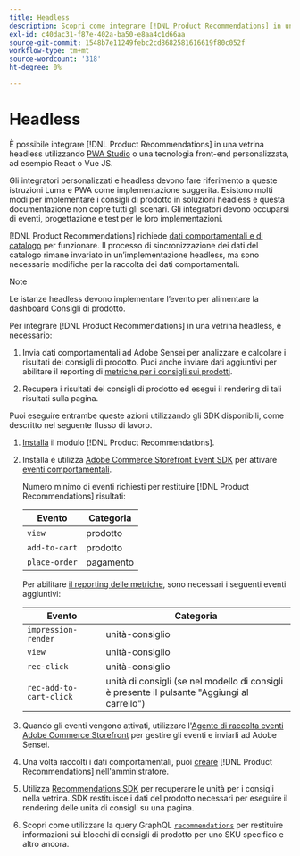 ```yaml
---
title: Headless
description: Scopri come integrare [!DNL Product Recommendations] in una vetrina headless.
exl-id: c40dac31-f87e-402a-ba50-e8aa4c1d66aa
source-git-commit: 1548b7e11249febc2cd8682581616619f80c052f
workflow-type: tm+mt
source-wordcount: '318'
ht-degree: 0%

---
```


# Headless

È possibile integrare [!DNL Product Recommendations] in una vetrina headless utilizzando [PWA Studio](https://developer.adobe.com/commerce/pwa-studio/) o una tecnologia front-end personalizzata, ad esempio React o Vue JS.

Gli integratori personalizzati e headless devono fare riferimento a queste istruzioni Luma e PWA come implementazione suggerita. Esistono molti modi per implementare i consigli di prodotto in soluzioni headless e questa documentazione non copre tutti gli scenari. Gli integratori devono occuparsi di eventi, progettazione e test per le loro implementazioni.

[!DNL Product Recommendations] richiede [dati comportamentali e di catalogo](https://experienceleague.adobe.com/docs/commerce/product-recommendations/developer/development-overview.html?lang=it) per funzionare. Il processo di sincronizzazione dei dati del catalogo rimane invariato in un’implementazione headless, ma sono necessarie modifiche per la raccolta dei dati comportamentali.

>[!NOTE]
>
>Le istanze headless devono implementare l’evento per alimentare la dashboard Consigli di prodotto.

Per integrare [!DNL Product Recommendations] in una vetrina headless, è necessario:

1. Invia dati comportamentali ad Adobe Sensei per analizzare e calcolare i risultati dei consigli di prodotto. Puoi anche inviare dati aggiuntivi per abilitare il reporting di [metriche per i consigli sui prodotti](workspace.md).

1. Recupera i risultati dei consigli di prodotto ed esegui il rendering di tali risultati sulla pagina.

Puoi eseguire entrambe queste azioni utilizzando gli SDK disponibili, come descritto nel seguente flusso di lavoro.

1. [Installa](install-configure.md) il modulo [!DNL Product Recommendations].

1. Installa e utilizza [Adobe Commerce Storefront Event SDK](https://developer.adobe.com/commerce/services/shared-services/storefront-events/sdk/) per attivare [eventi comportamentali](https://developer.adobe.com/commerce/services/shared-services/storefront-events/#product-recommendations).

   Numero minimo di eventi richiesti per restituire [!DNL Product Recommendations] risultati:

   | Evento | Categoria |
   |--- | ---|
   | `view` | prodotto |
   | `add-to-cart` | prodotto |
   | `place-order` | pagamento |

   Per abilitare [il reporting delle metriche](workspace.md), sono necessari i seguenti eventi aggiuntivi:

   | Evento | Categoria |
   |--- | ---|
   | `impression-render` | unità-consiglio |
   | `view` | unità-consiglio |
   | `rec-click` | unità-consiglio |
   | `rec-add-to-cart-click` | unità di consigli (se nel modello di consigli è presente il pulsante &quot;Aggiungi al carrello&quot;) |

1. Quando gli eventi vengono attivati, utilizzare l&#39;[Agente di raccolta eventi Adobe Commerce Storefront](https://developer.adobe.com/commerce/services/shared-services/storefront-events/collector/) per gestire gli eventi e inviarli ad Adobe Sensei.

1. Una volta raccolti i dati comportamentali, puoi [creare](create.md) [!DNL Product Recommendations] nell&#39;amministratore.

1. Utilizza [Recommendations SDK](https://developer.adobe.com/commerce/services/product-recommendations/) per recuperare le unità per i consigli nella vetrina. SDK restituisce i dati del prodotto necessari per eseguire il rendering delle unità di consigli su una pagina.

1. Scopri come utilizzare la query GraphQL [`recommendations`](https://developer.adobe.com/commerce/webapi/graphql/schema/product-recommendations/queries/recommendations/) per restituire informazioni sui blocchi di consigli di prodotto per uno SKU specifico e altro ancora.
